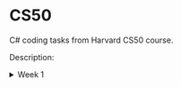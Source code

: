 # CS50
C# coding tasks from Harvard CS50 course.
<p>Description:</p>
<details>
  <summary>Week 1</summary>
<details>
  <summary>cash.c</summary>
  <ul>
  <li>Write, in a file called cash.c in ~/workspace/pset1/cash/, a program that first asks the user how much change is owed and then spits out the minimum number of coins with which said change can be made.</li>
  <li>Use get_float from the CS50 Library to get the user’s input and printf from the Standard I/O library to output your answer. Assume that the only coins available are quarters (25¢), dimes (10¢), nickels (5¢), and pennies (1¢).
    <ul>
      <li> We ask that you use get_float so that you can handle dollars and cents, albeit sans dollar sign. In other words, if some customer is owed $9.75 (as in the case where a newspaper costs 25¢ but the customer pays with a $10 bill), assume that your program’s input will be 9.75 and not $9.75 or 975. However, if some customer is owed $9 exactly, assume that your program’s input will be 9.00 or just 9 but, again, not $9 or 900. Of course, by nature of floating-point values, your program will likely work with inputs like 9.0 and 9.000 as well; you need not worry about checking whether the user’s input is "formatted" like money should be.
      </li>
    </ul>
    </li>
  <li>You need not try to check whether a user’s input is too large to fit in a float. Using get_float alone will ensure that the user’s input is indeed a floating-point (or integral) value but not that it is non-negative.</li>
<li> If the user fails to provide a non-negative value, your program should re-prompt the user for a valid amount again and again until the user complies. </li>
<li>Incidentally, so that we can automate some tests of your code, we ask that your program’s last line of output be only the minimum number of coins possible: an integer followed by \n.</li>
</ul>  
</details>
<details>
  <summary>hello.c</summary>
  Standard hello world application :)
</details>
<details>
  <summary>mario.c</summary>
  Write a program in C that recreates a half-pyramid using hashes (#) for blocks. Prompt the user for the half-pyramid’s height and align the bottom-left corner of the half-pyramid with the left-hand edge of the terminal window.
</details>
<details>
  <summary>water.c</summary>
  Write, in a file called water.c in your ~/workspace/pset1 directory, a program that prompts the user for the length of his or her shower in minutes (as a positive integer) and then prints the equivalent number of bottles of water (as an integer) per the sample output below, wherein underlined text represents some user’s input.
</details>
  </details>
